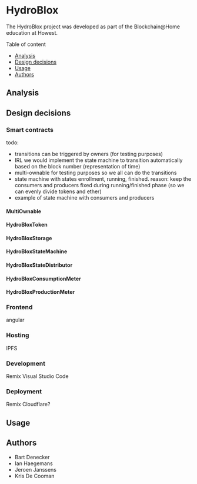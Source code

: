 # HydroBlox

The HydroBlox project was developed as part of the Blockchain@Home education at Howest.

Table of content
- [Analysis](?anchor=analysis)
- [Design decisions](?anchor=design-decisions)
- [Usage](?anchor=usage)
- [Authors](?anchor=authors)

## Analysis

## Design decisions

### Smart contracts

todo:
- transitions can be triggered by owners (for testing purposes)
- IRL we would implement the state machine to transition automatically based on the block number (representation of time)
- multi-ownable for testing purposes so we all can do the transitions
- state machine with states enrollment, running, finished. reason: keep the consumers and producers fixed during running/finished phase (so we can evenly divide tokens and ether)
- example of state machine with consumers and producers

#### MultiOwnable
#### HydroBloxToken
#### HydroBloxStorage
#### HydroBloxStateMachine
#### HydroBloxStateDistributor
#### HydroBloxConsumptionMeter
#### HydroBloxProductionMeter

### Frontend

angular

### Hosting

IPFS

### Development

Remix
Visual Studio Code

### Deployment

Remix
Cloudflare?

## Usage

## Authors

- Bart Denecker
- Ian Haegemans
- Jeroen Janssens
- Kris De Cooman

